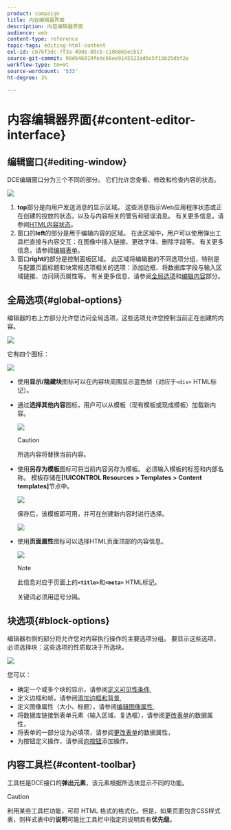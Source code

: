 ```yaml
---
product: campaign
title: 内容编辑器界面
description: 内容编辑器界面
audience: web
content-type: reference
topic-tags: editing-html-content
exl-id: cb76f3dc-7f3a-49de-89cb-c106865ecb17
source-git-commit: 98d646919fedc66ee9145522ad0c5f15b25dbf2e
workflow-type: tm+mt
source-wordcount: '533'
ht-degree: 3%

---
```


# 内容编辑器界面{#content-editor-interface}

## 编辑窗口{#editing-window}

DCE编辑窗口分为三个不同的部分。 它们允许您查看、修改和检查内容的状态。

![](assets/dce_decoupe_window_nb.png)

1. **top**&#x200B;部分是向用户发送消息的显示区域。 这些消息指示Web应用程序状态或正在创建的投放的状态，以及与内容相关的警告和错误消息。 有关更多信息，请参阅[HTML内容状态](../../web/using/content-editing-best-practices.md#html-content-statuses)。
1. 窗口的&#x200B;**left**&#x200B;的部分是用于编辑内容的区域。 在此区域中，用户可以使用弹出工具栏直接与内容交互：在图像中插入链接、更改字体、删除字段等。 有关更多信息，请参阅[编辑表单](../../web/using/editing-content.md#editing-forms)。
1. 窗口&#x200B;**right**&#x200B;的部分是控制面板区域。 此区域将编辑器的不同选项分组，特别是与配置页面标题和块常规选项相关的选项：添加边框、将数据库字段与输入区域链接、访问网页属性等。 有关更多信息，请参阅[全局选项](#global-options)和[编辑内容](../../web/using/editing-content.md)部分。

## 全局选项{#global-options}

编辑器的右上方部分允许您访问全局选项，这些选项允许您控制当前正在创建的内容。

![](assets/dce_global_options.png)

它有四个图标：

![](assets/dce_icons_sidebar.png)

* 使用&#x200B;**显示/隐藏块**&#x200B;图标可以在内容块周围显示蓝色帧（对应于`<div>` HTML标记）。

* 通过&#x200B;**选择其他内容**&#x200B;图标，用户可以从模板（现有模板或现成模板）加载新内容。

   ![](assets/dce_popup_templatechoice.png)

   >[!CAUTION]
   >
   >所选内容将替换当前内容。

* 使用&#x200B;**另存为模板**&#x200B;图标可将当前内容另存为模板。 必须输入模板的标签和内部名称。 模板存储在&#x200B;**[!UICONTROL Resources > Templates > Content templates]**&#x200B;节点中。

   ![](assets/dce_popup_savetemplate.png)

   保存后，该模板即可用，并可在创建新内容时进行选择。

   ![](assets/dce_create_fromtemplate.png)

* 使用&#x200B;**页面属性**&#x200B;图标可以选择HTML页面顶部的内容信息。

   ![](assets/dce_popup_headerhtml.png)

   >[!NOTE]
   >
   >此信息对应于页面上的&#x200B;**`<title>`**&#x200B;和&#x200B;**`<meta>`** HTML标记。
   >
   >关键词必须用逗号分隔。

## 块选项{#block-options}

编辑器右侧的部分将允许您对内容执行操作的主要选项分组。 要显示这些选项，必须选择块：这些选项的性质取决于所选块。

![](assets/dce_right_section.png)

您可以：

* 确定一个或多个块的显示，请参阅[定义可见性条件](../../web/using/editing-content.md#defining-a-visibility-condition),
* 定义边框和帧，请参阅[添加边框和背景](../../web/using/editing-content.md#adding-a-border-and-background),
* 定义图像属性（大小、标题），请参阅[编辑图像属性](../../web/using/editing-content.md#editing-image-properties),
* 将数据库链接到表单元素（输入区域、复选框），请参阅[更改表单](../../web/using/editing-content.md#changing-the-data-properties-for-a-form)的数据属性，
* 将表单的一部分设为必填项，请参阅[更改表单](../../web/using/editing-content.md#changing-the-data-properties-for-a-form)的数据属性，
* 为按钮定义操作，请参阅[向按钮](../../web/using/editing-content.md#adding-an-action-to-a-button)添加操作。

## 内容工具栏{#content-toolbar}

工具栏是DCE接口的&#x200B;**弹出元素**，该元素根据所选块显示不同的功能。

>[!CAUTION]
>
>利用某些工具栏功能，可将 HTML 格式的格式化。但是，如果页面包含CSS样式表，则样式表中的&#x200B;**说明**&#x200B;可能比工具栏中指定的说明具有&#x200B;**优先级**。
